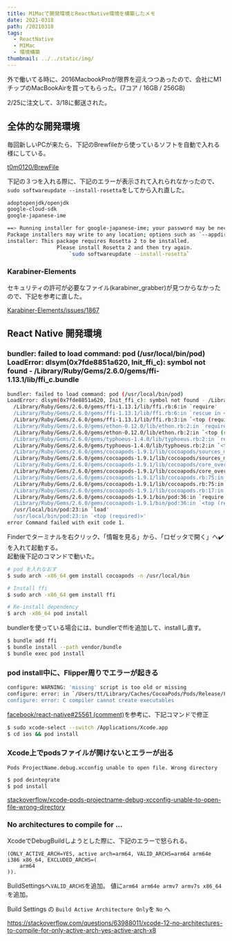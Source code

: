 ```yaml
---
title: M1Macで開発環境とReactNative環境を構築したメモ
date: 2021-0318
path: /20210318
tags:
  - ReactNative
  - M1Mac
  - 環境構築
thumbnail: ../../static/img/
---
```

外で働いてる時に、2016MacbookProが限界を迎えつつあったので、会社にM1チップのMacBookAirを買ってもらった。(7コア / 16GB / 256GB)

2/25に注文して、3/18に郵送された。  

## 全体的な開発環境

毎回新しいPCが来たら、下記のBrewfileから使っているソフトを自動で入れる様にしている。

[t0m0120/BrewFile](https://github.com/t0m0120/Brewfile/blob/master/Brewfile)

下記の３つを入れる際に、下記のエラーが表示されて入れられなかったので、`sudo softwareupdate --install-rosetta`をしてから入れ直した。

```bash
adoptopenjdk/openjdk
google-cloud-sdk
google-japanese-ime
```

```bash
==> Running installer for google-japanese-ime; your password may be necessary.
Package installers may write to any location; options such as `--appdir` are ignored.
installer: This package requires Rosetta 2 to be installed.
                Please install Rosetta 2 and then try again.
                    `sudo softwareupdate --install-rosetta`
```

### Karabiner-Elements

セキュリティの許可が必要なファイル(karabiner_grabber)が見つからなかったので、下記を参考に直した。

[Karabiner-Elements/issues/1867](https://github.com/pqrs-org/Karabiner-Elements/issues/1867#issuecomment-498484832)



## React Native 開発環境

### bundler: failed to load command: pod (/usr/local/bin/pod) LoadError: dlsym(0x7fde8851a620, Init_ffi_c): symbol not found - /Library/Ruby/Gems/2.6.0/gems/ffi-1.13.1/lib/ffi_c.bundle

```bash
bundler: failed to load command: pod (/usr/local/bin/pod)
LoadError: dlsym(0x7fde8851a620, Init_ffi_c): symbol not found - /Library/Ruby/Gems/2.6.0/gems/ffi-1.13.1/lib/ffi_c.bundle
  /Library/Ruby/Gems/2.6.0/gems/ffi-1.13.1/lib/ffi.rb:6:in `require'
  /Library/Ruby/Gems/2.6.0/gems/ffi-1.13.1/lib/ffi.rb:6:in `rescue in <top (required)>'
  /Library/Ruby/Gems/2.6.0/gems/ffi-1.13.1/lib/ffi.rb:3:in `<top (required)>'
  /Library/Ruby/Gems/2.6.0/gems/ethon-0.12.0/lib/ethon.rb:2:in `require'
  /Library/Ruby/Gems/2.6.0/gems/ethon-0.12.0/lib/ethon.rb:2:in `<top (required)>'
  /Library/Ruby/Gems/2.6.0/gems/typhoeus-1.4.0/lib/typhoeus.rb:2:in `require'
  /Library/Ruby/Gems/2.6.0/gems/typhoeus-1.4.0/lib/typhoeus.rb:2:in `<top (required)>'
  /Library/Ruby/Gems/2.6.0/gems/cocoapods-1.9.1/lib/cocoapods/sources_manager.rb:5:in `require'
  /Library/Ruby/Gems/2.6.0/gems/cocoapods-1.9.1/lib/cocoapods/sources_manager.rb:5:in `<top (required)>'
  /Library/Ruby/Gems/2.6.0/gems/cocoapods-1.9.1/lib/cocoapods/core_overrides.rb:1:in `require'
  /Library/Ruby/Gems/2.6.0/gems/cocoapods-1.9.1/lib/cocoapods/core_overrides.rb:1:in `<top (required)>'
  /Library/Ruby/Gems/2.6.0/gems/cocoapods-1.9.1/lib/cocoapods.rb:75:in `require'
  /Library/Ruby/Gems/2.6.0/gems/cocoapods-1.9.1/lib/cocoapods.rb:75:in `<module:Pod>'
  /Library/Ruby/Gems/2.6.0/gems/cocoapods-1.9.1/lib/cocoapods.rb:17:in `<top (required)>'
  /Library/Ruby/Gems/2.6.0/gems/cocoapods-1.9.1/bin/pod:36:in `require'
  /Library/Ruby/Gems/2.6.0/gems/cocoapods-1.9.1/bin/pod:36:in `<top (required)>'
  /usr/local/bin/pod:23:in `load'
  /usr/local/bin/pod:23:in `<top (required)>'
error Command failed with exit code 1.
```

Finderでターミナルを右クリック、「情報を見る」から、「ロゼッタで開く」へ✔️を入れて起動する。  
起動後下記のコマンドで動いた。

```bash
# pod を入れなおす 
$ sudo arch -x86_64 gem install cocoapods -n /usr/local/bin

# Install ffi
$ sudo arch -x86_64 gem install ffi

# Re-install dependency
$ arch -x86_64 pod install
```

bundlerを使っている場合には、bundlerでffiを追加して、installし直す。
```bash
$ bundle add ffi
$ bundle install --path vendor/bundle 
$ bundle exec pod install
```

### pod install中に、Flipper周りでエラーが起きる

```bash
configure: WARNING: 'missing' script is too old or missing
configure: error: in `/Users/tt/Library/Caches/CocoaPods/Pods/Release/Flipper-Glog/0.3.6-1dfd6':
configure: error: C compiler cannot create executables
```

[facebook/react-native#25561 (comment)](https://github.com/facebook/react-native/issues/25561#issuecomment-510856359)を参考に、下記コマンドで修正

```bash
$ sudo xcode-select --switch /Applications/Xcode.app
$ cd ios && pod install
```



### Xcode上でpodsファイルが開けないとエラーが出る

```
Pods ProjectName.debug.xcconfig unable to open file. Wrong directory
```


```bash
$ pod deintegrate
$ pod install
```

[stackoverflow/xcode-pods-projectname-debug-xcconfig-unable-to-open-file-wrong-directory](https://stackoverflow.com/questions/55558984/xcode-pods-projectname-debug-xcconfig-unable-to-open-file-wrong-directory)

### No architectures to compile for ...

XcodeでDebugBuildしようとした際に、下記のエラーで怒られる。

```
(ONLY_ACTIVE_ARCH=YES, active arch=arm64, VALID_ARCHS=arm64 arm64e i386 x86_64, EXCLUDED_ARCHS=(
    arm64
)).
```

BuildSettingsへ`VALID_ARCHS`を追加。
値に`arm64 arm64e armv7 armv7s x86_64`を追加。

Build Settings の `Build Active Architecture Only`を `No` へ

https://stackoverflow.com/questions/63988011/xcode-12-no-architectures-to-compile-for-only-active-arch-yes-active-arch-x8
